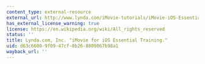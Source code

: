 ```yaml
---
content_type: external-resource
external_url: http://www.lynda.com/iMovie-tutorials/iMovie-iOS-Essential-Training/165441-2.html?srchtrk=index:1%0Alinktypeid:2%0Aq:imovie%0Apage:1%0As:relevance%0Asa:true%0Aproducttypeid:2
has_external_license_warning: true
license: https://en.wikipedia.org/wiki/All_rights_reserved
status: ''
title: Lynda.com, Inc. "iMovie for iOS Essential Training."
uid: d63c6600-9f09-47cf-8b26-8809067b98a1
wayback_url: ''
---
```

